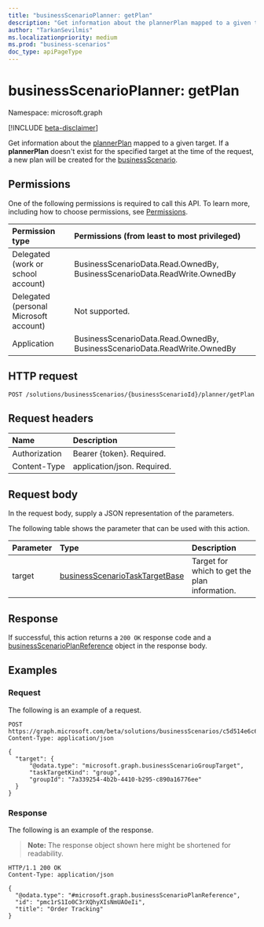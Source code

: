 ```yaml
---
title: "businessScenarioPlanner: getPlan"
description: "Get information about the plannerPlan mapped to a given target."
author: "TarkanSevilmis"
ms.localizationpriority: medium
ms.prod: "business-scenarios"
doc_type: apiPageType
---
```


# businessScenarioPlanner: getPlan

Namespace: microsoft.graph

[!INCLUDE [beta-disclaimer](../../includes/beta-disclaimer.md)]

Get information about the [plannerPlan](../resources/plannerplan.md) mapped to a given target. If a **plannerPlan** doesn't exist for the specified target at the time of the request, a new plan will be created for the [businessScenario](../resources/businessscenario.md).

## Permissions

One of the following permissions is required to call this API. To learn more, including how to choose permissions, see [Permissions](/graph/permissions-reference).

|Permission type|Permissions (from least to most privileged)|
|:---|:---|
|Delegated (work or school account)|BusinessScenarioData.Read.OwnedBy, BusinessScenarioData.ReadWrite.OwnedBy|
|Delegated (personal Microsoft account)|Not supported.|
|Application|BusinessScenarioData.Read.OwnedBy, BusinessScenarioData.ReadWrite.OwnedBy|

## HTTP request

<!-- {
  "blockType": "ignored"
}
-->
``` http
POST /solutions/businessScenarios/{businessScenarioId}/planner/getPlan
```

## Request headers
|Name|Description|
|:---|:---|
|Authorization|Bearer {token}. Required.|
|Content-Type|application/json. Required.|

## Request body
In the request body, supply a JSON representation of the parameters.

The following table shows the parameter that can be used with this action.

|Parameter|Type|Description|
|:---|:---|:---|
|target|[businessScenarioTaskTargetBase](../resources/businessscenariotasktargetbase.md)|Target for which to get the plan information.|

## Response

If successful, this action returns a `200 OK` response code and a [businessScenarioPlanReference](../resources/businessscenarioplanreference.md) object in the response body.

## Examples

### Request

The following is an example of a request.

<!-- {
  "blockType": "request",
  "name": "businessscenarioplannerthis.getplan",
  "sampleKeys": ["c5d514e6c6864911ac46c720affb6e4d"]
}
-->
``` http
POST https://graph.microsoft.com/beta/solutions/businessScenarios/c5d514e6c6864911ac46c720affb6e4d/planner/getPlan
Content-Type: application/json

{
  "target": {
      "@odata.type": "microsoft.graph.businessScenarioGroupTarget",
      "taskTargetKind": "group",
      "groupId": "7a339254-4b2b-4410-b295-c890a16776ee"
  }
}
```


### Response

The following is an example of the response.
>**Note:** The response object shown here might be shortened for readability.
<!-- {
  "blockType": "response",
  "truncated": true,
  "@odata.type": "microsoft.graph.businessScenarioPlanReference"
}
-->
``` http
HTTP/1.1 200 OK
Content-Type: application/json

{
  "@odata.type": "#microsoft.graph.businessScenarioPlanReference",
  "id": "pmc1rS1Io0C3rXQhyXIsNmUAOeIi",
  "title": "Order Tracking"
}
```
